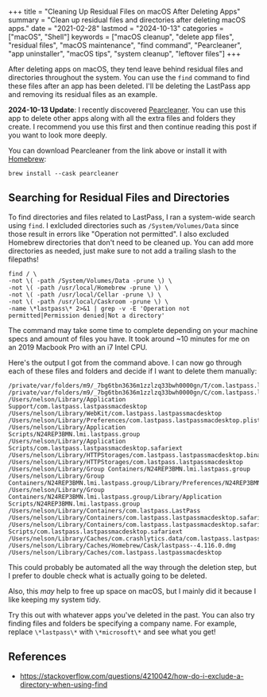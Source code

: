 +++
title = "Cleaning Up Residual Files on macOS After Deleting Apps"
summary = "Clean up residual files and directories after deleting macOS apps."
date = "2021-02-28"
lastmod = "2024-10-13"
categories = ["macOS", "Shell"]
keywords = ["macOS cleanup", "delete app files", "residual files", "macOS maintenance", "find command", "Pearcleaner", "app uninstaller", "macOS tips", "system cleanup", "leftover files"]
+++

After deleting apps on macOS, they tend leave behind residual files and directories throughout the system. You can use the `find` command to find these files after an app has been deleted. I'll be deleting the LastPass app and removing its residual files as an example.

**2024-10-13 Update**: I recently discovered [Pearcleaner](https://github.com/alienator88/Pearcleaner). You can use this app to delete other apps along with all the extra files and folders they create. I recommend you use this first and then continue reading this post if you want to look more deeply.

You can download Pearcleaner from the link above or install it with [Homebrew](https://formulae.brew.sh/cask/pearcleaner):

```shell
brew install --cask pearcleaner
```

## Searching for Residual Files and Directories

To find directories and files related to LastPass, I ran a system-wide search using `find`. I exlcluded directories such as `/System/Volumes/Data` since those result in errors like "Operation not permitted". I also excluded Homebrew directories that don't need to be cleaned up. You can add more directories as needed, just make sure to not add a trailing slash to the filepaths!

```shell
find / \
-not \( -path /System/Volumes/Data -prune \) \
-not \( -path /usr/local/Homebrew -prune \) \
-not \( -path /usr/local/Cellar -prune \) \
-not \( -path /usr/local/Caskroom -prune \) \
-name \*lastpass\* 2>&1 | grep -v -E 'Operation not permitted|Permission denied|Not a directory'
```

The command may take some time to complete depending on your machine specs and amount of files you have. It took around ~10 minutes for me on an 2019 Macbook Pro with an i7 Intel CPU.


Here's the output I got from the command above. I can now go through each of these files and folders and decide if I want to delete them manually:

```shell
/private/var/folders/m9/_7bg6tbn3636m1zzlzq33bwh0000gn/T/com.lastpass.lastpassmacdesktop
/private/var/folders/m9/_7bg6tbn3636m1zzlzq33bwh0000gn/C/com.lastpass.lastpassmacdesktop
/Users/nelson/Library/Application Support/com.lastpass.lastpassmacdesktop
/Users/nelson/Library/WebKit/com.lastpass.lastpassmacdesktop
/Users/nelson/Library/Preferences/com.lastpass.lastpassmacdesktop.plist
/Users/nelson/Library/Application Scripts/N24REP3BMN.lmi.lastpass.group
/Users/nelson/Library/Application Scripts/com.lastpass.lastpassmacdesktop.safariext
/Users/nelson/Library/HTTPStorages/com.lastpass.lastpassmacdesktop.binarycookies
/Users/nelson/Library/HTTPStorages/com.lastpass.lastpassmacdesktop
/Users/nelson/Library/Group Containers/N24REP3BMN.lmi.lastpass.group
/Users/nelson/Library/Group Containers/N24REP3BMN.lmi.lastpass.group/Library/Preferences/N24REP3BMN.lmi.lastpass.group.plist
/Users/nelson/Library/Group Containers/N24REP3BMN.lmi.lastpass.group/Library/Application Scripts/N24REP3BMN.lmi.lastpass.group
/Users/nelson/Library/Containers/com.lastpass.LastPass
/Users/nelson/Library/Containers/com.lastpass.lastpassmacdesktop.safariext
/Users/nelson/Library/Containers/com.lastpass.lastpassmacdesktop.safariext/Data/Library/Application Scripts/com.lastpass.lastpassmacdesktop.safariext
/Users/nelson/Library/Caches/com.crashlytics.data/com.lastpass.lastpassmacdesktop
/Users/nelson/Library/Caches/Homebrew/Cask/lastpass--4.116.0.dmg
/Users/nelson/Library/Caches/com.lastpass.lastpassmacdesktop
```

This could probably be automated all the way through the deletion step, but I prefer to double check what is actually going to be deleted.

Also, this *may* help to free up space on macOS, but I mainly did it because I like keeping my system tidy.

Try this out with whatever apps you've deleted in the past. You can also try finding files and folders be specifying a company name. For example, replace `\*lastpass\*` with `\*microsoft\*` and see what you get!

## References
- https://stackoverflow.com/questions/4210042/how-do-i-exclude-a-directory-when-using-find
